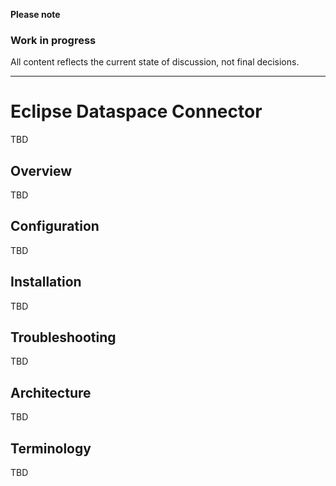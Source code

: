 **Please note**
### Work in progress
All content reflects the current state of discussion, not final decisions.

---

# Eclipse Dataspace Connector

TBD

## Overview

TBD

## Configuration

TBD

## Installation

TBD

## Troubleshooting

TBD

## Architecture

TBD

## Terminology

TBD
